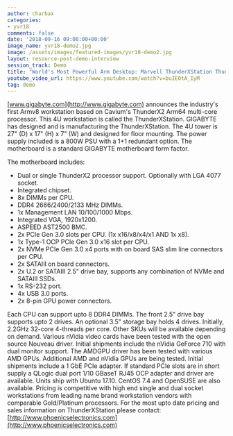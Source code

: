 ```yaml
---
author: charbax
categories:
- yvr18
comments: false
date: '2018-09-16 09:00:00+00:00'
image_name: yvr18-demo2.jpg
image: /assets/images/featured-images/yvr18-demo2.jpg
layout: resource-post-demo-interview
session_track: Demo
title: "World's Most Powerful Arm Desktop: Marvell ThunderXStation ThunderX2 Workstation"
youtube_video_url: https://www.youtube.com/watch?v=buIE0tA_IyM
tag: demo
---
```

[www.gigabyte.com](http://www.gigabyte.com) announces the industry's first Armv8 workstation based on Cavium's ThunderX2 Arm64 multi-core processor. This 4U workstation is called the ThunderXStation. GIGABYTE has designed and is manufacturing the ThunderXStation. The 4U tower is 27" (D) x 17" (H) x 7" (W) and designed for floor mounting. The power supply included is a 800W PSU with a 1+1 redundant option. The motherboard is a standard GIGABYTE motherboard form factor.

The motherboard includes:
- Dual or single ThunderX2 processor support. Optionally with LGA 4077 socket.
- Integrated chipset.
- 8x DIMMs per CPU.
- DDR4 2666/2400/2133 MHz DIMMs.
- 1x Management LAN 10/100/1000 Mbps.
- Integrated VGA, 1920x1200.
- ASPEED AST2500 BMC.
- 2x PCIe Gen 3.0 slots per CPU. (1x x16/x8/x4/x1 AND 1x x8).
- 1x Type-1 OCP PCIe Gen 3.0 x16 slot per CPU.
- 2x NVMe PCIe Gen 3.0 x4 ports with on board SAS slim line connectors per CPU.
- 2x SATAIII on board connectors.
- 2x U.2 or SATAIII 2.5" drive bay, supports any combination of NVMe and SATAIII SSDs.
- 1x RS-232 port.
- 4x USB 3.0 ports.
- 2x 8-pin GPU power connectors.

Each CPU can support upto 8 DDR4 DIMMs. The front 2.5" drive bay supports upto 2 drives. An optional 3.5" storage bay holds 4 drives. Initially, 2.2GHz 32-core 4-threads per core. Other SKUs will be available depending on demand. Various nVidia video cards have been tested with the open source Nouveau driver.  Initial shipments include the nVidia GeForce 710 with dual monitor support. The AMDGPU driver has been tested with various AMD GPUs. Additional AMD and nVidia GPUs are being tested.  Initial shipments include a 1 GbE PCIe adapter. If standard PCIe slots are in short supply a QLogic dual port 1/10 GBaseT RJ45 OCP adapter and driver are available. Units ship with Ubuntu 17.10. CentOS 7.4 and OpenSUSE are also available.  Pricing is competitive with high end single and dual socket workstations from leading name brand workstation vendors with comparable Gold/Platinum processors. For the most upto date pricing and sales information on ThunderXStation please contact: [http://www.phoenicselectronics.com](http://www.phoenicselectronics.com)
